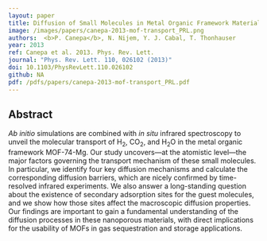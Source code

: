 ```yaml
---
layout: paper
title: Diffusion of Small Molecules in Metal Organic Framework Materials.
image: /images/papers/canepa-2013-mof-transport_PRL.png
authors:  <b>P. Canepa</b>, N. Nijem, Y. J. Cabal, T. Thonhauser
year: 2013
ref: Canepa et al. 2013. Phys. Rev. Lett.
journal: "Phys. Rev. Lett. 110, 026102 (2013)"
doi: 10.1103/PhysRevLett.110.026102
github: NA
pdf: /pdfs/papers/canepa-2013-mof-transport_PRL.pdf
---
```


## Abstract

<i>Ab initio</i> simulations are combined with <i>in situ</i> infrared spectroscopy to unveil the molecular transport of H<sub>2</sub>, CO<sub>2</sub>, and H<sub>2</sub>O in the metal organic framework MOF-74-Mg. Our study uncovers—at the atomistic level—the major factors governing the transport mechanism of these small molecules. In particular, we identify four key diffusion mechanisms and calculate the corresponding diffusion barriers, which are nicely confirmed by time-resolved infrared experiments. We also answer a long-standing question about the existence of secondary adsorption sites for the guest molecules, and we show how those sites affect the macroscopic diffusion properties. Our findings are important to gain a fundamental understanding of the diffusion processes in these nanoporous materials, with direct implications for the usability of MOFs in gas sequestration and storage applications.